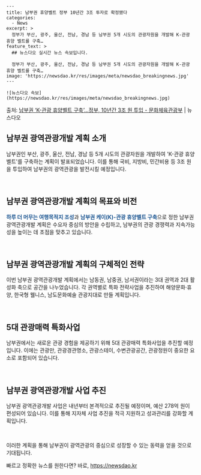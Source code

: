     ---
    title: 남부권 휴양벨트 정부 10년간 3조 투자로 확정됐다
    categories:
      - News
    excerpt: >
      정부가 부산, 광주, 울산, 전남, 경남 등 남부권 5개 시도의 관광자원을 개발해 K-관광 휴양 벨트를 구축…
    feature_text: >
      ## 뉴스다오 실시간 뉴스 속보입니다.
    
      정부가 부산, 광주, 울산, 전남, 경남 등 남부권 5개 시도의 관광자원을 개발해 K-관광 휴양 벨트를 구축…
    image: 'https://newsdao.kr/res/images/meta/newsdao_breakingnews.jpg'
    ---
    
    ![뉴스다오 속보](https://newsdao.kr/res/images/meta/newsdao_breakingnews.jpg)

<p>출처: <a href="https://newsdao.kr/2869" rel="dofollow">남부권 ‘K-관광 휴양벨트 구축’…정부, 10년간 3조 원 투입 - 문화체육관광부</a> | 뉴스다오</p>

<h2 data-ke-size="size26">남부권 광역관광개발 계획 소개</h2>
남부권인 부산, 광주, 울산, 전남, 경남 등 5개 시도의 관광자원을 개발하여 'K-관광 휴양 벨트'를 구축하는 계획이 발표되었습니다. 이를 통해 국비, 지방비, 민간비용 등 3조 원을 투입하여 남부권의 광역관광을 발전시킬 예정입니다.

<p data-ke-size="size16">&nbsp;</p>

<h2 data-ke-size="size24">남부권 광역관광개발 계획의 목표와 비전</h2>
<b><span style="color: #1a5490;">하루 더 머무는 여행목적지 조성</span></b>과 <b><span style="color: #1a5490;">남부권 케이(K)-관광 휴양벨트 구축</span></b>으로 정한 남부권 광역관광개발 계획은 수요자 중심의 방안을 수립하고, 남부권의 관광 경쟁력과 지속가능성을 높이는 데 초점을 맞추고 있습니다.

<p data-ke-size="size16">&nbsp;</p>

<h2 data-ke-size="size24">남부권 광역관광개발 계획의 구체적인 전략</h2>
이번 남부권 광역관광개발 계획에서는 남동권, 남중권, 남서권이라는 3대 권역과 2대 활성화 축으로 공간을 나누었습니다. 각 권역별로 특화 전략사업을 추진하여 해양문화·휴양, 한국형 웰니스, 남도문화예술 관광지대로 만들 계획입니다.

<p data-ke-size="size16">&nbsp;</p>

<h2 data-ke-size="size24">5대 관광매력 특화사업</h2>
남부권에서는 새로운 관광 경험을 제공하기 위해 5대 관광매력 특화사업을 추진할 예정입니다. 이에는 관광만, 관광경관명소, 관광스테이, 수변관광공간, 관광정원이 중요한 요소로 포함되어 있습니다.

<p data-ke-size="size16">&nbsp;</p>

<h2 data-ke-size="size24">남부권 광역관광개발 사업 추진</h2>
남부권 광역관광개발 사업은 내년부터 본격적으로 추진될 예정이며, 예산 278억 원이 편성되어 있습니다. 이를 통해 지자체 사업 추진을 적극 지원하고 성과관리를 강화할 계획입니다.

<p data-ke-size="size16">&nbsp;</p>

이러한 계획을 통해 남부권이 광역관광의 중심으로 성장할 수 있는 동력을 얻을 것으로 기대됩니다. 

빠르고 정확한 뉴스를 원한다면? 바로, <a href="https://newsdao.kr" rel="dofollow">https://newsdao.kr</a>


    
